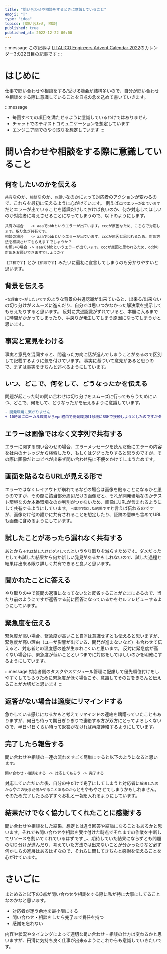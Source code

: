 ```yaml
---
title: "問い合わせや相談をするときに意識していること"
emoji: "🦉"
type: "idea"
topics: [問い合わせ, 相談]
published: true
published_at: 2022-12-22 00:00
---
```


:::message
この記事は [LITALICO Engineers Advent Calendar 2022](https://qiita.com/advent-calendar/2022/litalico)のカレンダー3の22日目の記事です
:::

# はじめに
仕事で問い合わせや相談をする/受ける機会が結構多いので、自分が問い合わせや相談をする際に意識していることを自戒の念を込めて書いていきます。

:::message
- 毎回すべての項目を満たせるように意識しているわけではありません
- チャットでのテキストコミュニケーションを想定しています
- エンジニア間でのやり取りを想定しています
:::

# 問い合わせや相談をする際に意識していること

## 何をしたいのかを伝える
`共有`なのか、`相談`なのか、`お願い`なのかによって対応者のアクションが変わるので、これらを最初に伝えるように心がけています。
例えば`xxでエラーが出ています`だとエラーが出ていることを認識だけしておけば良いのか、何か対応してほしいのか対応者に考えさせることになってしまうので、以下のようにします。
```
共有の場合   -> aaaでbbbというエラーが出ています。cccが原因なため、こちらで対応します。取り急ぎ共有です。
相談の場合   -> aaaでbbbというエラーが出ています。cccが原因と思われるため、対応方法を相談させてもらえますでしょうか？
お願いの場合 -> aaaでbbbというエラーが出ています。cccが原因と思われるため、dddの対応をお願いできますでしょうか？
```
`【共有です】`とか`【相談です】`みたいに最初に宣言してしまうのも分かりやすいと思います。

## 背景を伝える
`~な理由で~がしたいです`のような背景の共通認識が出来ていると、出来る/出来ないの切り分けがスムーズに進んだり、自分では思いつかなかった解決案を提示してもらえたりすると思います。
反対に共通認識がずれていると、本題に入るまでに時間がかかってしまったり、手戻りが発生してしまう原因になってしまうかと思います。

## 事実と意見をわける
事実と意見を混同すると、間違った方向に話が進んでしまうことがあるので区別して記載するように気を付けています。
事実に基づいて意見があると思うので、まずは事実をきちんと述べるようにしています。

## いつ、どこで、何をして、どうなったかを伝える
問題が起こった時の問い合わせは切り分けをスムーズに行ってもらうためにいつ、どこで、何をして、どうなったかを伝えるように意識しています。
```diff
- 開発環境に繋がりません
+ 10時頃にローカル環境からvpn経由で開発環境01号機にSSHで接続しようとしたのですがタイムアウトします。エラーメッセージを以下に記載します
```

## エラーは画像ではなく文字列で共有する
エラーに関する問い合わせの場合、エラーメッセージを読んだ後にエラーの内容を社内のナレッジから検索したり、もしくはググったりすると思うのですが、その際に画像だとコピペが出来ず問い合わせ先に不便をかけてしまうためです。

## 画面を貼るならURLが見える形で
エラーではなくレイアウトが崩れてるなどの場合は画像を貼ることになるかと思うのですが、その際に該当部分周辺だけの画像だと、それが開発環境なのかテスト環境なのか本番環境なのか判別がつかないため、画像にURLが含まれるようにして共有するようにしています。
`~環境で試した結果です`と言えば伝わるのですが、画像だけ他の誰かに共有されることを想定したり、証跡の意味も含めてURLも画像に含めるようにしています。

## 試したことがあったら漏れなく共有する
あとから`それは試したけどダメしてた`というやり取りを減らすためです。ダメだったとしても試した結果から何か新しい発見があるかもしれないので、試した過程と結果は出来る限り詳しく共有できると良いと思います。

## 聞かれたことに答える
やり取りの中で質問の返事になってないなと反省することがたまにあるので、当たり前のようにですが返答する前に回答になっているかをセルフレビューするようにしています。

## 緊急度を伝える
緊急度が高い場合、緊急度が高いこと自体は意識せずとも伝えると思いますが、緊急度が高い理由（ユーザ影響が出ている、開発が進まないなど）も合わせて伝えると、対応者との温度感の差が生まれにくいと思います。
反対に緊急度が高くない場合は、緊急度が低いことといつまでに対応をしてほしいのかを明確にするようにしています。

:::message
対応者側のタスクやスケジュール管理に配慮して優先順位付けをしやすくしてもらうために緊急度が低く場合こそ、意識してその旨をきちんと伝えることが大切だと思います
:::

## 返答がない場合は適度にリマインドする
急かしている感じになるかもと考えてリマインドの連絡を躊躇っていたこともありますが、何日も待って期日ぎりぎりで連絡する方が双方にとってよろしくないので、半日~1日くらい待って返答がなければ再度連絡するようにしています。

## 完了したら報告する
問い合わせや相談の一連の流れをすごく簡単にすると以下のようになると思います。
```
問い合わせ・相談をする -> 対応してもらう -> 完了する
```
対応していただいた後、自分の中だけで完了にしてしまうと対応者に`解決したのかな`や`この後まだ何かやることあるのかな`ともやもやさせてしまうかもしれません。
そのため完了したら必ずすぐお礼と一報を入れるようにしています。

## 結果だけでなく協力してくれたことに感謝する
問い合わせや相談をした結果、想定とは違う回答や結論になることもあるかと思います。それでも問い合わせや相談を受け付けた時点でそれまでの作業を中断してリソースを割いてくれているはずですし、期待していた結果にならずとも問題の切り分けが進んだり、考えていた方法では出来ないことが分かったりなど必ず何かしらの進展はあるはずなので、それらに関してきちんと感謝を伝えることを心がけています。

# さいごに
まとめると以下の3点が問い合わせや相談をする際に私が特に大事にしてることなのかなと思います。
- 対応者が迷う余地を最小限にする
- 問い合わせ・相談をしたら完了まで責任を持つ
- 感謝を忘れない

内容や状況やタイミングによって適切な問い合わせ・相談の仕方は変わるかと思いますが、円滑に気持ち良く仕事が出来るようにこれからも意識していきたいです。